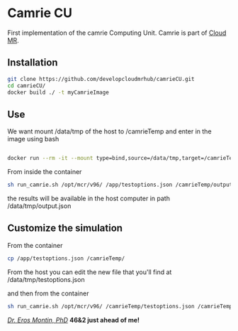 # Camrie CU

First implementation of the camrie Computing Unit. 
Camrie is part of [Cloud MR](http://www.cloudmrhub.com).

## Installation
```sh
git clone https://github.com/developcloudmrhub/camrieCU.git
cd camrieCU/
docker build ./ -t myCamrieImage
```
## Use
We want mount /data/tmp of the host to /camrieTemp and enter in the image using bash
```sh

docker run --rm -it --mount type=bind,source=/data/tmp,target=/camrieTemp myCamrieImage bash
```
From inside the container
```sh
sh run_camrie.sh /opt/mcr/v96/ /app/testoptions.json /camrieTemp/output.json /camrieTemp/l.json /camrieTemp/
```
the results will be available in the host computer in path /data/tmp/output.json

## Customize the simulation
From the container
```sh
cp /app/testoptions.json /camrieTemp/
```

From the host you can edit the new file that you'll find at /data/tmp/testoptions.json

and then from the container

```sh
sh run_camrie.sh /opt/mcr/v96/ /camrieTemp/testoptions.json /camrieTemp/output.json /camrieTemp/l.json /camrieTemp/
```


[*Dr. Eros Montin, PhD*](http://me.biodimensional.com)
**46&2 just ahead of me!**
